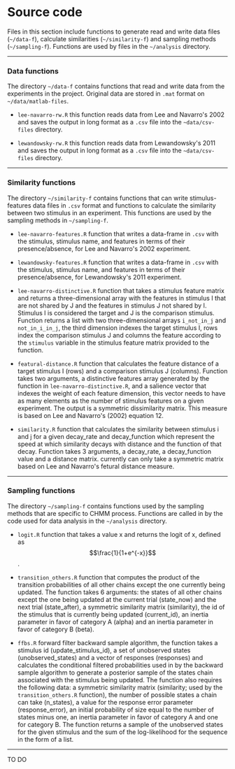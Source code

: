 # Source code

Files in this section include functions to generate read and write data files 
(`~/data-f`), calculate similarities (`~/similarity-f`) and sampling methods 
(`~/sampling-f`). Functions are used by files in the `~/analysis` directory.

----

### Data functions

The directory `~/data-f` contains functions that read and write data from the 
experiments in the project. Original data are stored in `.mat` format on 
`~/data/matlab-files`.

  - `lee-navarro-rw.R` this function reads data from Lee and Navarro's 2002 
  and saves the output in long format as a `.csv` file into the 
  `~data/csv-files` directory.
  
  - `lewandowsky-rw.R` this function reads data from Lewandowsky's 2011 
  and saves the output in long format as a `.csv` file into the 
  `~data/csv-files` directory.
  
----

### Similarity functions

The directory `~/similarity-f` contains functions that can write 
stimulus-features data files in `.csv` format and functions to calculate the 
similarity between two stimulus in an experiment. This functions are used by 
the sampling methods in `~/sampling-f`.

  - `lee-navarro-features.R` function that writes a data-frame in `.csv` with 
  the stimulus, stimulus name, and features in terms of their presence/absence,
  for Lee and Navarro's 2002 experiment.
  
  - `lewandowsky-features.R` function that writes a data-frame in `.csv` with 
  the stimulus, stimulus name, and features in terms of their presence/absence,
  for Lewandowsky's 2011 experiment.

  - `lee-navarro-distinctive.R` function that takes a stimulus feature matrix 
  and returns a three-dimensional array with the features in stimulus I that 
  are not shared by J and the features in stimulus J not shared by I. Stimulus
  I is considered the target and J is the comparison stimulus. Function returns
  a list with two three-dimensional arrays `i_not_in_j` and `not_in_i_in_j`, the
  third dimension indexes the target stimulus I, rows index the comparison
  stimulus J and columns the feature according to the `stimulus` variable in the 
  stimulus feature matrix provided to the function.
  
  - `featural-distance.R` function that calculates the feature distance of a 
  target stimulus I (rows) and a comparison stimulus J (columns). Function takes
  two arguments, a distinctive features array generated by the function in
  `lee-navarro-distinctive.R`, and a salience vector that indexes the weight of
  each feature dimension, this vector needs to have as many elements as 
  the number of stimulus features on a given experiment. The output is a 
  symmetric dissimilarity matrix. This measure is based on Lee and Navarro's 
  (2002) equation 12.
  
  - `similarity.R` function that calculates the similarity between stimulus i
  and j for a given decay_rate and decay_function which represent the speed at
  which similarity decays with distance and the function of that decay. Function
  takes 3 arguments, a decay_rate, a decay_function value and a distance matrix.
  currently can only take a symmetric matrix based on Lee and Navarro's fetural
  distance measure.
  
----

### Sampling functions

The directory `~/sampling-f` contains functions used by the sampling methods 
that are specific to CHMM process. Functions are called in by the code used for 
data analysis in the `~/analysis` directory.

  - `logit.R` function that takes a value x and returns the logit of x, defined
  as $$\frac{1}{1+e^{-x}}$$.

  - `transition_others.R` function that computes the product of the transition
  probabilities of all other chains except the one currently being updated. The
  function takes 6 arguments: the states of all other chains except the one 
  being updated at the current trial (state_now) and the next trial 
  (state_after), a symmetric similarity matrix (similarity), the id of the 
  stimulus that is currently being updated (current_id), an inertia parameter 
  in favor of category A (alpha) and an inertia parameter in favor of category 
  B (beta).
  
  - `ffbs.R` forward filter backward sample algorithm, the function takes a 
  stimulus id (update_stimulus_id), a set of unobserved states 
  (unobserved_states) and a vector of responses (responses) and calculates the 
  conditional filtered probabilities used in by the backward sample algorithm 
  to generate a posterior sample of the states chain associated with the 
  stimulus being updated. The function also requires the following data:
  a symmetric similarity matrix (similarity; used by the `transition_others.R` 
  function), the number of possible states a chain can take (n_states), a value
  for the response error parameter (response_error), an initial probability 
  of size equal to the number of states minus one, an inertia parameter in 
  favor of category A and one for category B. The function returns a sample of 
  the unobserved states for the given stimulus and the sum of the log-likelihood 
  for the sequence in the form of a list.

----

TO DO

